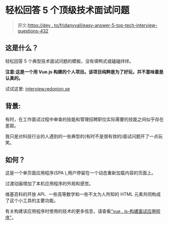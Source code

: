 # 轻松回答 5 个顶级技术面试问题

> 原文:[https://dev . to/fridanyvall/easy-answer-5-top-tech-interview-questions-432](https://dev.to/fridanyvall/easily-answer-5-top-tech-interview-questions-432)

## [](#whats-this)这是什么？

轻松回答 5 个典型技术面试问题的模板，没有填鸭式或磕磕绊绊。

**注意:这是一个用 Vue.js 构建的个人项目。该项目纯粹是为了好玩，并不意味着是认真的。**

试试这里: [interview.redonion.se](https://interview.redonion.se/)

## [](#background)背景:

有时，在工作面试过程中审查的技能和管理招聘职位实际需要的技能之间似乎存在差距。

我只是对科技行业的人遇到的一些典型的(有时不是很有效的)面试问题开了一点玩笑。

## [](#how)如何？

这是一个单页面应用程序(SPA ),用户停留在一个动态重新加载内容的页面上。

过渡动画增加了本机应用程序的外观和感觉。

维基百科的开放 API、一些高等数学和一些不太为人所知的 HTML 元素共同构成了这个小工具的主要功能。

有关构建该应用程序时使用的技术的更多信息，请查看[“vue . js-构建面试应用程序”](https://redonion.se/en/vue-js-building-an-interview-app/)。